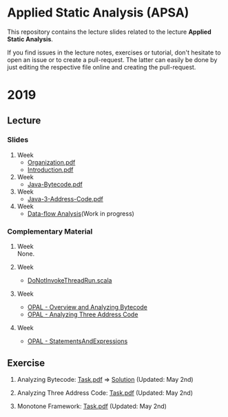 # Applied Static Analysis (APSA)

This repository contains the lecture slides related to the lecture **Applied Static Analysis**.

If you find issues in the lecture notes, exercises or tutorial, don't hesitate to open an issue or to create a pull-request. The latter can easily be done by just editing the respective file online and creating the pull-request.

# 2019

## Lecture

### Slides

 1. Week 
    - [Organization.pdf](2019/0-Organization/Organization.pdf)
    - [Introduction.pdf](2019/1-Introduction/Introduction.pdf)
 1. Week  
    - [Java-Bytecode.pdf](2019/2-Java-Bytecode/Bytecode.pdf)
 1. Week 
    - [Java-3-Address-Code.pdf](2019/3-Java-TAC/TAC.pdf)
 1. Week
    - [Data-flow Analysis](2019/4-DataFlowAnalysis/DataFlowAnalysis.pdf)(Work in progress)	

### Complementary Material

 1. Week  
   None.
 
 1. Week 
    - [DoNotInvokeThreadRun.scala](2019/OPAL/Code/src/main/scala/de/tud/stg/br/DoNotInvokeThreadRun.scala)
    
 1. Week
    - [OPAL - Overview and Analyzing Bytecode](2019/OPAL/1-OverviewAndAnalyzingBytecode.pdf)    
    - [OPAL - Analyzing Three Address Code](2019/OPAL/2-AnalyzingThreeAddressCode.pdf)
    
 1. Week
    - [OPAL - StatementsAndExpressions](2019/OPAL/3-ThreeAddressCodeStatementsAndExpressions.pdf)    


## Exercise

 1. Analyzing Bytecode: [Task.pdf](2019/2-Java-Bytecode/Exercise/Task.pdf) ⇒  [Solution](2019/2-Java-Bytecode/Exercise/Solution) (Updated: May 2nd)
 
 1. Analyzing Three Address Code: [Task.pdf](2019/3-Java-TAC/Exercise/Task.pdf) (Updated: May 2nd)
 
 1. Monotone Framework: [Task.pdf](2019/4-DataFlowAnalysis/Exercise/Task.pdf) (Updated: May 2nd)

